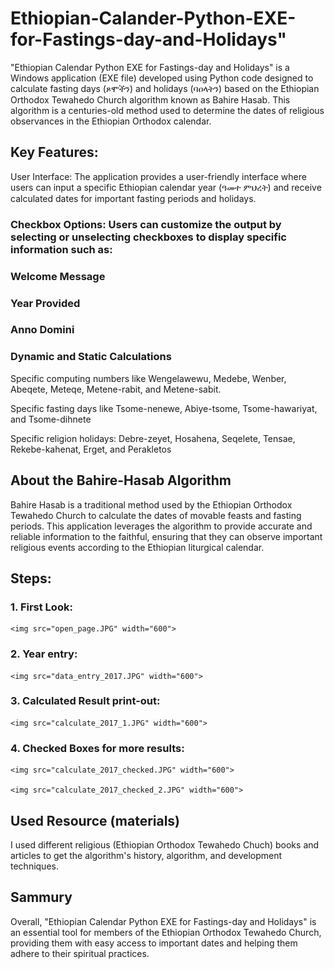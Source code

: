 # Ethiopian-Calander-Python-EXE-for-Fastings-day-and-Holidays"
"Ethiopian Calendar Python EXE for Fastings-day and Holidays" is a Windows application (EXE file) developed using Python code designed to calculate fasting days (ጾሞችን) and holidays (ባዐላትን) based on the Ethiopian Orthodox Tewahedo Church algorithm known as Bahire Hasab. This algorithm is a centuries-old method used to determine the dates of religious observances in the Ethiopian Orthodox calendar.

## Key Features:
User Interface: The application provides a user-friendly interface where users can input a specific Ethiopian calendar year (ዓመተ ምህረት) and receive calculated dates for important fasting periods and holidays.

### Checkbox Options: Users can customize the output by selecting or unselecting checkboxes to display specific information such as:

### Welcome Message

### Year Provided

### Anno Domini

### Dynamic and Static Calculations

Specific computing numbers like Wengelawewu, Medebe, Wenber, Abeqete, Meteqe, Metene-rabit, and Metene-sabit.

Specific fasting days like Tsome-nenewe, Abiye-tsome, Tsome-hawariyat, and Tsome-dihnete

Specific religion holidays: Debre-zeyet, Hosahena, Seqelete, Tensae, Rekebe-kahenat, Erget, and Perakletos  

## About the Bahire-Hasab Algorithm
Bahire Hasab is a traditional method used by the Ethiopian Orthodox Tewahedo Church to calculate the dates of movable feasts and fasting periods. This application leverages the algorithm to provide accurate and reliable information to the faithful, ensuring that they can observe important religious events according to the Ethiopian liturgical calendar.

## Steps:
### 1. First Look:

    <img src="open_page.JPG" width="600">

### 2. Year entry:

    <img src="data_entry_2017.JPG" width="600">

### 3. Calculated Result print-out:

    <img src="calculate_2017_1.JPG" width="600">

### 4. Checked Boxes for more results:

    <img src="calculate_2017_checked.JPG" width="600">

    <img src="calculate_2017_checked_2.JPG" width="600">

## Used Resource (materials)

I used different religious (Ethiopian Orthodox Tewahedo Chuch) books and articles to get the algorithm's history, algorithm, and development techniques. 

## Sammury

Overall, "Ethiopian Calendar Python EXE for Fastings-day and Holidays" is an essential tool for members of the Ethiopian Orthodox Tewahedo Church, providing them with easy access to important dates and helping them adhere to their spiritual practices.
